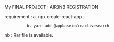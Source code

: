 My FINAL PROJECT : AIRBNB REGISTRATION

requirement : a. npx create-react-app  <folder name>.

              b. yarn add @appbaseio/reactivesearch
              
nb : Rar file is available.              
              


